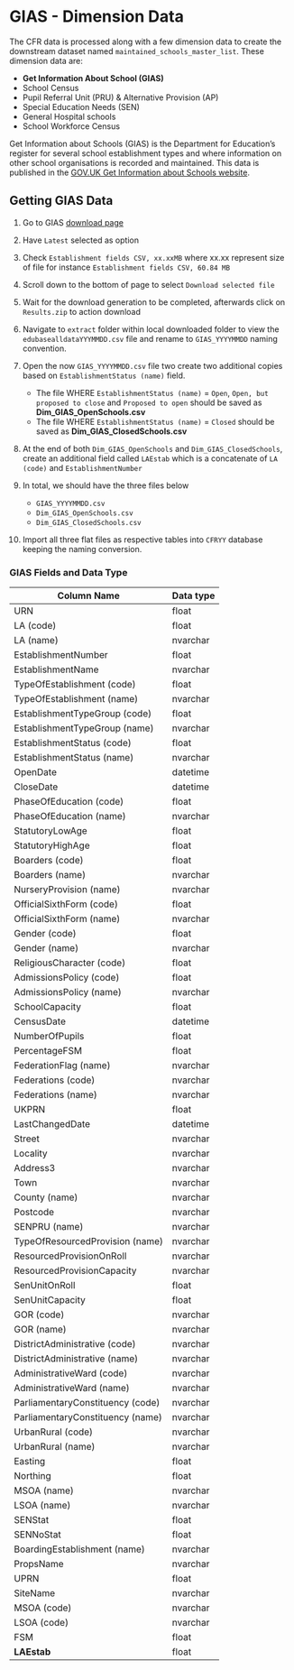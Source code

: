 # GIAS - Dimension Data

The CFR data is processed along with a few dimension data to create the downstream dataset named `maintained_schools_master_list`. These dimension data are:

- **Get Information About School (GIAS)**
- School Census
- Pupil Referral Unit (PRU) & Alternative Provision (AP)
- Special Education Needs (SEN)
- General Hospital schools
- School Workforce Census

Get Information about Schools (GIAS) is the Department for Education’s register for several school establishment types and where information on other school organisations is recorded and maintained. This data is published in the [GOV.UK Get Information about Schools website](https://www.get-information-schools.service.gov.uk/).

## Getting GIAS Data

1. Go to GIAS [download page](https://www.get-information-schools.service.gov.uk/Downloads)
2. Have `Latest` selected as option
3. Check `Establishment fields CSV, xx.xxMB` where xx.xx represent size of file for instance `Establishment fields CSV, 60.84 MB`
4. Scroll down to the bottom of page to select `Download selected file`
5. Wait for the download generation to be completed, afterwards click on `Results.zip` to action download
6. Navigate to `extract` folder within local downloaded folder to view the `edubasealldataYYYMMDD.csv` file and rename to `GIAS_YYYYMMDD` naming convention.
7. Open the now `GIAS_YYYYMMDD.csv` file two create two additional copies based on `EstablishmentStatus (name)` field.

    - The file WHERE `EstablishmentStatus (name)` = `Open`, `Open, but proposed to close` and `Proposed to open` should be saved as **Dim_GIAS_OpenSchools.csv**
    - The file WHERE `EstablishmentStatus (name)` = `Closed` should be saved as **Dim_GIAS_ClosedSchools.csv**

8. At the end of both `Dim_GIAS_OpenSchools` and `Dim_GIAS_ClosedSchools`, create an additional field called `LAEstab` which is a concatenate of `LA (code)` and `EstablishmentNumber`
9. In total, we should have the three files below
    - `GIAS_YYYYMMDD.csv`
    - `Dim_GIAS_OpenSchools.csv`
    - `Dim_GIAS_ClosedSchools.csv`
10. Import all three flat files as respective tables into `CFRYY` database keeping the naming conversion.

### GIAS Fields and Data Type

| Column Name                       | Data type |
|-----------------------------------|-----------|
|URN                                | float     |
|LA (code)                          | float     |
|LA (name)                          | nvarchar  |
|EstablishmentNumber                | float     |
|EstablishmentName                  | nvarchar  |
|TypeOfEstablishment (code)         | float     |
|TypeOfEstablishment (name)         | nvarchar  |
|EstablishmentTypeGroup (code)      | float     |
|EstablishmentTypeGroup (name)      | nvarchar  |
|EstablishmentStatus (code)         | float     |
|EstablishmentStatus (name)         | nvarchar  |
|OpenDate                           | datetime  |
|CloseDate                          | datetime  |
|PhaseOfEducation (code)            | float     |
|PhaseOfEducation (name)            | nvarchar  |
|StatutoryLowAge                    | float     |
|StatutoryHighAge                   | float     |
|Boarders (code)                    | float     |
|Boarders (name)                    | nvarchar  |
|NurseryProvision (name)            | nvarchar  |
|OfficialSixthForm (code)           | float     |
|OfficialSixthForm (name)           | nvarchar  |
|Gender (code)                      | float     |
|Gender (name)                      | nvarchar  |
|ReligiousCharacter (code)          | float     |
|AdmissionsPolicy (code)            | float     |
|AdmissionsPolicy (name)            | nvarchar  |
|SchoolCapacity                     | float     |
|CensusDate                         | datetime  |
|NumberOfPupils                     | float     |
|PercentageFSM                      | float     |
|FederationFlag (name)              | nvarchar  |
|Federations (code)                 | nvarchar  |
|Federations (name)                 | nvarchar  |
|UKPRN                              | float     |
|LastChangedDate                    | datetime  |
|Street                             | nvarchar  |
|Locality                           | nvarchar  |
|Address3                           | nvarchar  |
|Town                               | nvarchar  |
|County (name)                      | nvarchar  |
|Postcode                           | nvarchar  |
|SENPRU (name)                      | nvarchar  |
|TypeOfResourcedProvision (name)    | nvarchar  |
|ResourcedProvisionOnRoll           | nvarchar  |
|ResourcedProvisionCapacity         | nvarchar  |
|SenUnitOnRoll                      | float     |
|SenUnitCapacity                    | float     |
|GOR (code)                         | nvarchar  |
|GOR (name)                         | nvarchar  |
|DistrictAdministrative (code)      | nvarchar  |
|DistrictAdministrative (name)      | nvarchar  |
|AdministrativeWard (code)          | nvarchar  |
|AdministrativeWard (name)          | nvarchar  |
|ParliamentaryConstituency (code)   | nvarchar  |
|ParliamentaryConstituency (name)   | nvarchar  |
|UrbanRural (code)                  | nvarchar  |
|UrbanRural (name)                  | nvarchar  |
|Easting                            | float     |
|Northing                           | float     |
|MSOA (name)                        | nvarchar  |
|LSOA (name)                        | nvarchar  |
|SENStat                            | float     |
|SENNoStat                          | float     |
|BoardingEstablishment (name)       | nvarchar  |
|PropsName                          | nvarchar  |
|UPRN                               | float     |
|SiteName                           | nvarchar  |
|MSOA (code)                        | nvarchar  |
|LSOA (code)                        | nvarchar  |
|FSM                                | float     |
|**LAEstab**                        | float     |
